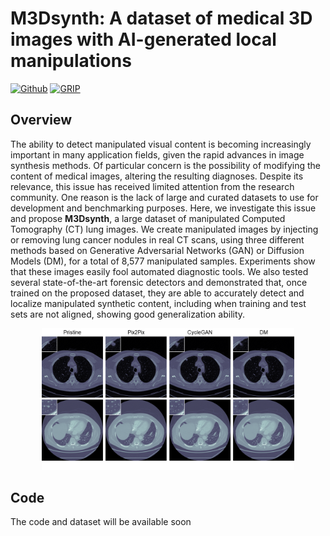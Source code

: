 # M3Dsynth: A dataset of medical 3D images with AI-generated local manipulations 

[![Github](https://img.shields.io/badge/Github%20webpage-222222.svg?style=for-the-badge&logo=github)](https://grip-unina.github.io/M3Dsynth/)
[![GRIP](https://img.shields.io/badge/-GRIP-0888ef.svg?style=for-the-badge)](https://www.grip.unina.it)

## Overview

The ability to detect manipulated visual content is becoming increasingly important in many application fields, given the rapid advances in image synthesis methods. 
Of particular concern is the possibility of modifying the content of medical images, altering the resulting diagnoses. Despite its relevance, this issue has received limited attention from the research community. One reason is the lack of large and curated datasets to use for development and benchmarking purposes. Here, we investigate this issue and propose **M3Dsynth**, a large dataset of manipulated Computed Tomography (CT) lung images.
We create manipulated images by injecting or removing lung cancer nodules in real CT scans, 
using three different methods based on Generative Adversarial Networks (GAN) or Diffusion Models (DM), for a total of 8,577 manipulated samples. 
Experiments show that these images easily fool automated diagnostic tools. 
We also tested several state-of-the-art forensic detectors and demonstrated that, 
once trained on the proposed dataset, they are able to accurately detect and localize manipulated synthetic content,
including when training and test sets are not aligned, showing good generalization ability.

<p align="center">
 <img src="./docs/images.png" alt="preview" width="80%" />
</p>

## Code  
The code and dataset will be available soon

